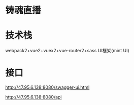 # 铸魂直播



# 技术栈
webpack2+vue2+vuex2+vue-router2+sass UI框架(mint UI)

# 接口
http://47.95.6.138:8080/swagger-ui.html

http://47.95.6.138:8080/api

